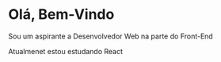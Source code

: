 <div>
   <h1>Olá, Bem-Vindo</h1>
   <p>Sou um aspirante a Desenvolvedor Web na parte do Front-End</p>
   <p>Atualmenet estou estudando React</p>
</div>
<div>
   <a href="https://github.com/luizlfsr"></a>
   <rect data-testid="card-bg" x="0.5" y="0.5" rx="4.5" height="99%" stroke="#e4e2e2" width="466" fill="#282a36" stroke-opacity="1"></rect>
</div>

